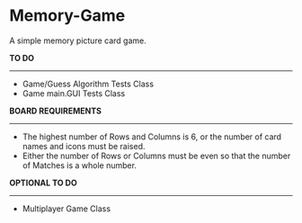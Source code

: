 # Memory-Game
A simple memory picture card game.

**TO DO**
***
* Game/Guess Algorithm Tests Class
* Game main.GUI Tests Class

**BOARD REQUIREMENTS**
***
* The highest number of Rows and Columns is 6, or the number of card names and icons must be raised.
* Either the number of Rows or Columns must be even so that the number of Matches is a whole number.

**OPTIONAL TO DO**
***
* Multiplayer Game Class 
